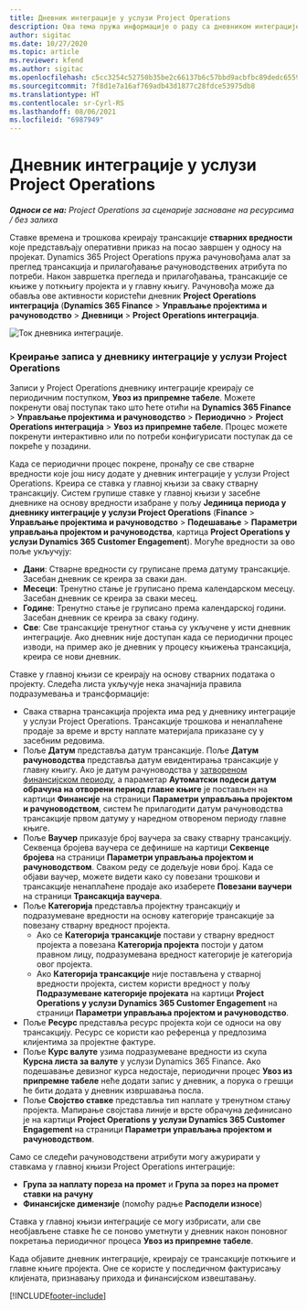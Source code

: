 ```yaml
---
title: Дневник интеграције у услузи Project Operations
description: Ова тема пружа информације о раду са дневником интеграције у услузи Project Operations.
author: sigitac
ms.date: 10/27/2020
ms.topic: article
ms.reviewer: kfend
ms.author: sigitac
ms.openlocfilehash: c5cc3254c52750b35be2c66137b6c57bbd9acbfbc89dedc6559059a89c8e2393
ms.sourcegitcommit: 7f8d1e7a16af769adb43d1877c28fdce53975db8
ms.translationtype: HT
ms.contentlocale: sr-Cyrl-RS
ms.lasthandoff: 08/06/2021
ms.locfileid: "6987949"
---
```

# <a name="integration-journal-in-project-operations"></a>Дневник интеграције у услузи Project Operations

_**Односи се на:** Project Operations за сценарије засноване на ресурсима / без залиха_

Ставке времена и трошкова креирају трансакције **стварних вредности** које представљају оперативни приказ на посао завршен у односу на пројекат. Dynamics 365 Project Operations пружа рачуновођама алат за преглед трансакција и прилагођавање рачуноводствених атрибута по потреби. Након завршетка прегледа и прилагођавања, трансакције се књиже у поткњигу пројекта и у главну књигу. Рачуновођа може да обавља ове активности користећи дневник **Project Operations интеграција** (**Dynamics 365 Finance** > **Управљање пројектима и рачуноводство** > **Дневници** > **Project Operations интеграција**.

![Ток дневника интеграције.](./media/IntegrationJournal.png)

### <a name="create-records-in-the-project-operations-integration-journal"></a>Креирање записа у дневнику интеграције у услузи Project Operations

Записи у Project Operations дневнику интеграције креирају се периодичним поступком, **Увоз из припремне табеле**. Можете покренути овај поступак тако што ћете отићи на **Dynamics 365 Finance** > **Управљање пројектима и рачуноводство** > **Периодично** > **Project Operations интеграција** > **Увоз из припремне табеле**. Процес можете покренути интерактивно или по потреби конфигурисати поступак да се покреће у позадини.

Када се периодични процес покрене, пронађу се све стварне вредности које још нису додате у дневник интеграције у услузи Project Operations. Креира се ставка у главној књизи за сваку стварну трансакцију.
Систем групише ставке у главној књизи у засебне дневнике на основу вредности изабране у пољу **Јединица периода у дневнику интеграције у услузи Project Operations** (**Finance** > **Управљање пројектима и рачуноводство** > **Подешавање** > **Параметри управљања пројектом и рачуноводства**, картица **Project Operations у услузи Dynamics 365 Customer Engagement**). Могуће вредности за ово поље укључују:

  - **Дани**: Стварне вредности су груписане према датуму трансакције. Засебан дневник се креира за сваки дан.
  - **Месеци**: Тренутно стање је груписано према календарском месецу. Засебан дневник се креира за сваки месец.
  - **Године**: Тренутно стање је груписано према календарској години. Засебан дневник се креира за сваку годину.
  - **Све**: Све трансакције тренутног стања су укључене у исти дневник интеграције. Ако дневник није доступан када се периодични процес изводи, на пример ако је дневник у процесу књижења трансакција, креира се нови дневник.

Ставке у главној књизи се креирају на основу стварних података о пројекту. Следећа листа укључује нека значајнија правила подразумевања и трансформације:

  - Свака стварна трансакција пројекта има ред у дневнику интеграције у услузи Project Operations. Трансакције трошкова и ненаплаћене продаје за време и врсту наплате материјала приказане су у засебним редовима.
  - Поље **Датум** представља датум трансакције. Поље **Датум рачуноводства** представља датум евидентирања трансакције у главну књигу. Ако је датум рачуноводства у [затвореном финансијском периоду](/dynamics365/finance/general-ledger/close-general-ledger-at-period-end), а параметар **Аутоматски подеси датум обрачуна на отворени период главне књиге** је постављен на картици **Финансије** на страници **Параметри управљања пројектом и рачуноводством**, систем ће прилагодити датум рачуноводства трансакције првом датуму у наредном отвореном периоду главне књиге.
  - Поље **Ваучер** приказује број ваучера за сваку стварну трансакцију. Секвенца бројева ваучера се дефинише на картици **Секвенце бројева** на страници **Параметри управљања пројектом и рачуноводством**. Сваком реду се додељује нови број. Када се објави ваучер, можете видети како су повезани трошкови и трансакције ненаплаћене продаје ако изаберете **Повезани ваучери** на страници **Трансакција ваучера**.
  - Поље **Категорија** представља пројектну трансакцију и подразумеване вредности на основу категорије трансакције за повезану стварну вредност пројекта.
    - Ако се **Категорија трансакције** постави у стварну вредност пројекта а повезана **Категорија пројекта** постоји у датом правном лицу, подразумевана вредност категорије је категорија овог пројекта.
    - Ако **Категорија трансакције** није постављена у стварној вредности пројекта, систем користи вредност у пољу **Подразумеване категорије пројеката** на картици **Project Operations у услузи Dynamics 365 Customer Engagement** на страници **Параметри управљања пројектом и рачуноводство**.
  - Поље **Ресурс** представља ресурс пројекта који се односи на ову трансакцију. Ресурс се користи као референца у предлозима клијентима за пројектне фактуре.
  - Поље **Курс валуте** узима подразумеване вредности из скупа **Курсна листа за валуте** у услузи Dynamics 365 Finance. Ако подешавање девизног курса недостаје, периодични процес **Увоз из припремне табеле** неће додати запис у дневник, а порука о грешци ће бити додата у дневник извршавања посла.
  - Поље **Својство ставке** представља тип наплате у тренутном стању пројекта. Мапирање својстава линије и врсте обрачуна дефинисано је на картици **Project Operations у услузи Dynamics 365 Customer Engagement** на страници **Параметри управљања пројектом и рачуноводством**.

Само се следећи рачуноводствени атрибути могу ажурирати у ставкама у главној књизи Project Operations интеграције:

- **Група за наплату пореза на промет** и **Група за порез на промет ставки на рачуну**
- **Финансијске димензије** (помоћу радње **Расподели износе**)

Ставка у главној књизи интеграције се могу избрисати, али све необјављене ставке ће се поново уметнути у дневник након поновног покретања периодичног процеса **Увоз из припремне табеле**.

Када објавите дневник интеграције, креирају се трансакције поткњиге и главне књиге пројекта. Оне се користе у последичном фактурисању клијената, признавању прихода и финансијском извештавању.


[!INCLUDE[footer-include](../includes/footer-banner.md)]
